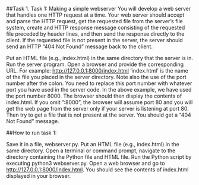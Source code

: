 ##Task 1. 
Task 1: Making a simple webserver
You will develop a web server that handles one HTTP request at a time. Your web server should accept and parse the HTTP request, get the requested file from the server’s file system, create and HTTP response message consisting of the requested file preceded by header lines, and then send the
response directly to the client. If the requested file is not present in the server, the server should send an HTTP “404 Not Found” message back to the client. 


Put an HTML file (e.g., index.html) in the same directory that the server is in. Run the server program. Open a browser and provide the corresponding URL. For example: http://127.0.0.1:8000/index.html
‘index.html’ is the name of the file you placed in the server directory. Note also the use of the port number after the colon. You need to replace this port number with whatever port you have used in
the server code. In the above example, we have used the port number 8000. The browser should then display the contents of index.html. If you omit ”:8000”, the browser will assume port 80 and you will
get the web page from the server only if your server is listening at port 80. Then try to get a file that is not present at the server. You should get a “404 Not Found” message.

##How to run task 1:

Save it in a file, webserver.py.
Put an HTML file (e.g., index.html) in the same directory.
Open a terminal or command prompt, navigate to the directory containing the Python file and HTML file.
Run the Python script by executing python3 webserver.py.
Open a web browser and go to http://127.0.0.1:8000/index.html. 
You should see the contents of index.html displayed in your browser.
